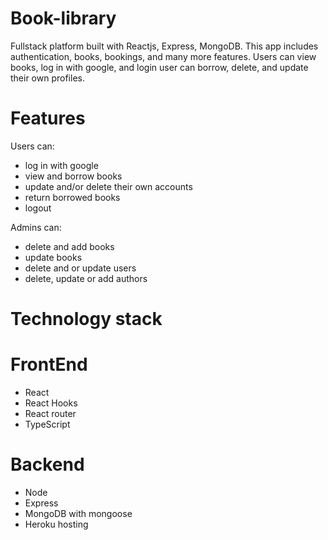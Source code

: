 # Book-library
Fullstack platform built with Reactjs, Express, MongoDB. This app includes authentication, books, bookings, and many more features. Users can view books, log in with google, and login user can borrow, delete, and update their own profiles.

# Features
Users can:
<ul>
  <li>log in with google</li>
  <li>view and borrow books</li>
  <li>update and/or delete their own accounts</li>
  <li>return borrowed books</li>
  <li>logout</li>
</ul>

Admins can:
<ul>
  <li>delete and add books</li>
  <li>update books</li>
  <li>delete and or update users</li>
  <li>delete, update or add authors</li>
</ul>

# Technology stack
# FrontEnd
<ul>
  <li>React</li>
  <li>React Hooks</li>
  <li>React router</li>
  <li>TypeScript</li>
</ul>

# Backend
<ul>
  <li>Node</li>
  <li>Express</li>
  <li>MongoDB with mongoose</li>
  <li>Heroku hosting</li>
</ul>




